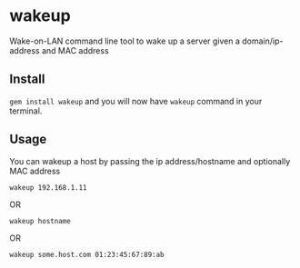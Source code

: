 wakeup
=====

Wake-on-LAN command line tool to wake up a server given a domain/ip-address and MAC address

## Install

`gem install wakeup` and you will now have `wakeup` command in your terminal.

## Usage

You can wakeup a host by passing the ip address/hostname and optionally MAC address

`wakeup 192.168.1.11`

OR

`wakeup hostname`

OR

`wakeup some.host.com 01:23:45:67:89:ab`
